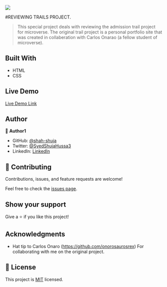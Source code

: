 ![](https://img.shields.io/badge/Microverse-blueviolet)

#REVIEWING TRAILS PROJECT.

> This special project deals with reviewing the admission trail project for microverse.
The original trail project is a personal portfolio site that was created in collaberation with Carlos  Onarao (a fellow student of microverse). 

## Built With

- HTML
- CSS

## Live Demo

[Live Demo Link](https://livedemo.com)


## Author

👤 **Author1**

- GitHub: [@shah-shuja](https://github.com/shah-shuja)
- Twitter: [@SyedShujaHussa3](https://twitter.com/SyedShujaHussa3)
- LinkedIn: [LinkedIn](https://linkedin.com/in/shahshujahussa)

## 🤝 Contributing

Contributions, issues, and feature requests are welcome!

Feel free to check the [issues page](../../issues/).

## Show your support

Give a ⭐️ if you like this project!

## Acknowledgments

- Hat tip to Carlos Onaro (https://github.com/onorosaurosrex) 
For collaborating with me on the original project.


## 📝 License

This project is [MIT](./MIT.md) licensed.

